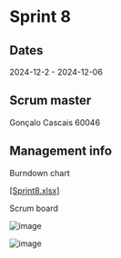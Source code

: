 # Sprint 8
## Dates
2024-12-2 - 2024-12-06

## Scrum master
Gonçalo Cascais 60046

## Management info
Burndown chart


[[Sprint8.xlsx]]()

Scrum board

![image](https://github.com/user-attachments/assets/3533114e-3ea6-4527-a78d-feefc5fe81f4)

![image](https://github.com/user-attachments/assets/4d2c4fac-caf6-45ec-8aff-b7baa31e98a1)


